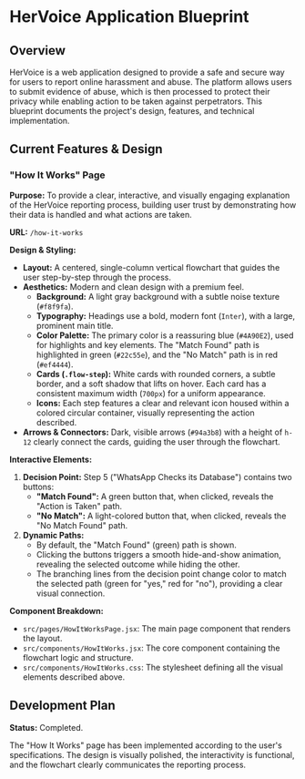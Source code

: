 
# HerVoice Application Blueprint

## Overview

HerVoice is a web application designed to provide a safe and secure way for users to report online harassment and abuse. The platform allows users to submit evidence of abuse, which is then processed to protect their privacy while enabling action to be taken against perpetrators. This blueprint documents the project's design, features, and technical implementation.

## Current Features & Design

### "How It Works" Page

**Purpose:** To provide a clear, interactive, and visually engaging explanation of the HerVoice reporting process, building user trust by demonstrating how their data is handled and what actions are taken.

**URL:** `/how-it-works`

**Design & Styling:**

*   **Layout:** A centered, single-column vertical flowchart that guides the user step-by-step through the process.
*   **Aesthetics:** Modern and clean design with a premium feel.
    *   **Background:** A light gray background with a subtle noise texture (`#f8f9fa`).
    *   **Typography:** Headings use a bold, modern font (`Inter`), with a large, prominent main title.
    *   **Color Palette:** The primary color is a reassuring blue (`#4A90E2`), used for highlights and key elements. The "Match Found" path is highlighted in green (`#22c55e`), and the "No Match" path is in red (`#ef4444`).
    *   **Cards (`.flow-step`):** White cards with rounded corners, a subtle border, and a soft shadow that lifts on hover. Each card has a consistent maximum width (`700px`) for a uniform appearance.
    *   **Icons:** Each step features a clear and relevant icon housed within a colored circular container, visually representing the action described.
*   **Arrows & Connectors:** Dark, visible arrows (`#94a3b8`) with a height of `h-12` clearly connect the cards, guiding the user through the flowchart.

**Interactive Elements:**

1.  **Decision Point:** Step 5 ("WhatsApp Checks its Database") contains two buttons:
    *   **"Match Found":** A green button that, when clicked, reveals the "Action is Taken" path.
    *   **"No Match":** A light-colored button that, when clicked, reveals the "No Match Found" path.
2.  **Dynamic Paths:**
    *   By default, the "Match Found" (green) path is shown.
    *   Clicking the buttons triggers a smooth hide-and-show animation, revealing the selected outcome while hiding the other.
    *   The branching lines from the decision point change color to match the selected path (green for "yes," red for "no"), providing a clear visual connection.

**Component Breakdown:**

*   `src/pages/HowItWorksPage.jsx`: The main page component that renders the layout.
*   `src/components/HowItWorks.jsx`: The core component containing the flowchart logic and structure.
*   `src/components/HowItWorks.css`: The stylesheet defining all the visual elements described above.

## Development Plan

**Status:** Completed.

The "How It Works" page has been implemented according to the user's specifications. The design is visually polished, the interactivity is functional, and the flowchart clearly communicates the reporting process.
